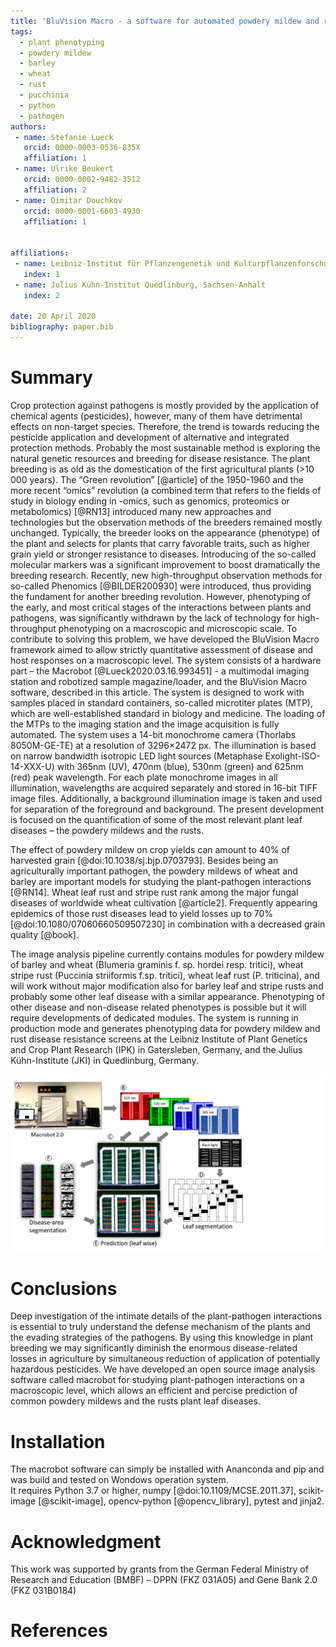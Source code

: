 ```yaml
---
title: 'BluVision Macro - a software for automated powdery mildew and rust disease quantification on detached leaves.'
tags:
  - plant phenotyping
  - powdery mildew
  - barley
  - wheat
  - rust
  - pucchinia
  - python
  - pathogen
authors:
 - name: Stefanie Lueck
   orcid: 0000-0003-0536-835X
   affiliation: 1
 - name: Ulrike Beukert
   orcid: 0000-0002-9482-3512
   affiliation: 2
 - name: Dimitar Douchkov
   orcid: 0000-0001-6603-4930
   affiliation: 1
   
 
affiliations:
 - name: Leibniz-Institut für Pflanzengenetik und Kulturpflanzenforschung Gatersleben, Stadt Seeland, Sachsen-Anhalt
   index: 1
 - name: Julius Kühn-Institut Quedlinburg, Sachsen-Anhalt
   index: 2
   
date: 20 April 2020
bibliography: paper.bib
---
```

 
# Summary
Crop protection against pathogens is mostly provided by the application of chemical agents (pesticides), however, many of them have detrimental effects on non-target species.  Therefore, the trend is towards reducing the pesticide application and development of alternative and integrated protection methods. Probably the most sustainable method is exploring the natural genetic resources and breeding for disease resistance. The plant breeding is as old as the domestication of the first agricultural plants (>10 000 years). The “Green revolution” [@article] of the 1950-1960 and the more recent “omics” revolution (a combined term that refers to the fields of study in biology ending in -omics, such as genomics, proteomics or metabolomics) [@RN13] introduced many new approaches and technologies but the observation methods of the breeders remained mostly unchanged. Typically, the breeder looks on the appearance (phenotype) of the plant and selects for plants that carry favorable traits, such as higher grain yield or stronger resistance to diseases. Introducing of the so-called molecular markers was a significant improvement to boost dramatically the breeding research. Recently, new high-throughput observation methods for so-called Phenomics [@BILDER200930] were introduced, thus providing the fundament for another breeding revolution. However, phenotyping of the early, and most critical stages of the interactions between plants and pathogens, was significantly withdrawn by the lack of technology for high-throughput phenotyping on a macroscopic and microscopic scale. To contribute to solving this problem, we have developed the BluVision Macro framework aimed to allow strictly quantitative assessment of disease and host responses on a macroscopic level. The system consists of a hardware part – the Macrobot [@Lueck2020.03.16.993451] - a multimodal imaging station and robotized sample magazine/loader, and the BluVision Macro software, described in this article. The system is designed to work with samples placed in standard containers, so-called microtiter plates (MTP), which are well-established standard in biology and medicine. The loading of the MTPs to the imaging station and the image acquisition is fully automated. The system uses a 14-bit monochrome camera (Thorlabs 8050M-GE-TE) at a resolution of 3296×2472 px. The illumination is based on narrow bandwidth isotropic LED light sources (Metaphase Exolight-ISO-14-XXX-U) with 365nm (UV), 470nm (blue), 530nm (green) and 625nm (red) peak wavelength. For each plate monochrome images in all illumination, wavelengths are acquired separately and stored in 16-bit TIFF image files. Additionally, a background illumination image is taken and used for separation of the foreground and background.
The present development is focused on the quantification of some of the most relevant plant leaf diseases – the powdery mildews and the rusts. 

The effect of powdery mildew on crop yields can amount to 40% of harvested grain [@doi:10.1038/sj.bjp.0703793]. Besides being an agriculturally important pathogen, the powdery mildews of wheat and barley are important models for studying the plant-pathogen interactions [@RN14]. Wheat leaf rust and stripe rust rank among the major fungal diseases of worldwide wheat cultivation [@article2]. Frequently appearing epidemics of those rust diseases lead to yield losses up to 70% [@doi:10.1080/07060660509507230] in combination with a decreased grain quality [@book]. 

The image analysis pipeline currently contains modules for powdery mildew of barley and wheat (Blumeria graminis f. sp. hordei resp. tritici), wheat stripe rust (Puccinia striiformis f.sp. tritici), wheat leaf rust (P. triticina), and will work without major modification also for barley leaf and stripe rusts and probably some other leaf disease with a similar appearance. Phenotyping of other disease and non-disease related phenotypes is possible but it will require developments of dedicated modules. The system is running in production mode and generates phenotyping data for powdery mildew and rust disease resistance screens at the Leibniz Institute of Plant Genetics and Crop Plant Research (IPK) in Gatersleben, Germany, and the Julius Kühn-Institute (JKI) in Quedlinburg, Germany.



![Macrobot pipline.\label{fig:example}](Macrobot_Figure1.png)
  
# Conclusions
 Deep investigation of the intimate details of the plant-pathogen interactions is essential to truly understand the defense mechanism of the plants and the evading strategies of the pathogens. By using this knowledge in plant breeding we may significantly diminish the enormous disease-related losses in agriculture by simultaneous reduction of application of potentially hazardous pesticides. We have developed an open source image analysis software called macrobot for studying plant-pathogen interactions on a macroscopic level, which allows an efficient and percise prediction of common powdery mildews and the rusts plant leaf diseases.
 
# Installation
The macrobot software can simply be installed with Ananconda and pip and was build and tested on Wondows operation system. <br>
It requires Python 3.7 or higher, numpy [@doi:10.1109/MCSE.2011.37], scikit-image [@scikit-image], opencv-python [@opencv_library], pytest and jinja2. 

# Acknowledgment
This work was supported by grants from the German Federal Ministry of Research and Education (BMBF) – DPPN (FKZ 031A05) and Gene Bank 2.0  (FKZ 031B0184)

# References
